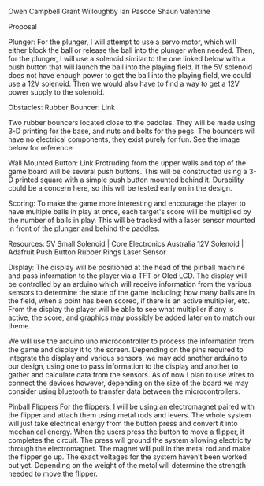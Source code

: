 Owen Campbell
Grant Willoughby
Ian Pascoe
Shaun Valentine

Proposal

Plunger:
For the plunger, I will attempt to use a servo motor, which will either block the ball or release the ball into the plunger when needed. Then, for the plunger, I will use a solenoid similar to the one linked below with a push button that will 
launch the ball into the playing field. If the 5V solenoid does not have enough power to get the ball into the playing field, we could use a 12V solenoid. Then we would also have to find a way to get a 12V power supply to the solenoid. 

Obstacles:
Rubber Bouncer: Link
	
Two rubber bouncers located close to the paddles. They will be made using 3-D printing for the base, and nuts and bolts for the pegs. The bouncers will have no electrical components, they exist purely for fun. See the image below for reference.


Wall Mounted Button: Link
Protruding from the upper walls and top of the game board will be several push buttons. This will be constructed using a 3-D printed square with a simple push button mounted behind it. Durability could be a concern here, so this will be tested early 
on in the design.

Scoring:
To make the game more interesting and encourage the player to have multiple balls in play at once, each target's score will be multiplied by the number of balls in play. This will be tracked with a laser sensor mounted in front of the plunger and 
behind the paddles.

Resources:
5V Small Solenoid | Core Electronics Australia
12V Solenoid | Adafruit
Push Button
Rubber Rings
Laser Sensor



Display: 
	The display will be positioned at the head of the pinball machine and pass information to the player via a TFT or Oled LCD. The display will be controlled by an arduino which will receive information from the various sensors to determine the state 
 of the game including; how many balls are in the field, when a point has been scored, if there is an active multiplier, etc. From the display the player will be able to see what multiplier if any is active, the score, and graphics may possibly be 
 added later on to match our theme. 

We will use the arduino uno microcontroller to process the information from the game and display it to the screen. Depending on the pins required to integrate the display and various sensors, we may add another arduino to our design, using one to pass 
information to the display and another to gather and calculate data from the sensors. As of now I plan to use wires to connect the devices however, depending on the size of the board we may consider using bluetooth to transfer data between the 
microcontrollers. 


Pinball Flippers
	For the flippers, I will be using an electromagnet paired with the flipper and attach them using metal rods and levers. The whole system will just take electrical energy from the button press and convert it into mechanical energy. When the users press 
 the button to move a flipper, it completes the circuit. The press will ground the system allowing electricity through the electromagnet. The magnet will pull in the metal rod and make the flipper go up. The exact voltages for the system haven’t been 
 worked out yet. Depending on the weight of the metal will determine the strength needed to move the flipper.
